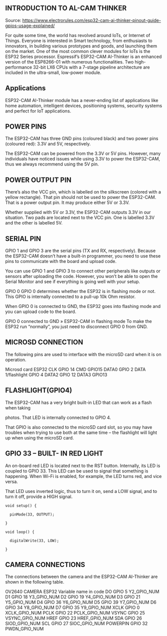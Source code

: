 ## INTRODUCTION TO AL-CAM THINKER

Source: https://www.electrorules.com/esp32-cam-ai-thinker-pinout-guide-gpios-usage-explained/

For quite some time, the world has revolved around IoTs, or Internet of Things. Everyone is interested in Smart technology, from enthusiasts to innovators, in building various prototypes and goods, and launching them on the market. One of the most common clever modules for IoTs is the ESP32 Series processor. Espressif’s ESP32-CAM AI-Thinker is an enhanced version of the ESP8266-01 with numerous functionalities. Two high-performance 32-bit LX6 CPUs with a 7-stage pipeline architecture are included in the ultra-small, low-power module.

## Applications
ESP32-CAM AI-Thinker module has a never-ending list of applications like home automation, intelligent devices, positioning systems, security systems and perfect for IoT applications.

## POWER PINS
The ESP32-CAM has three GND pins (coloured black) and two power pins (coloured red): 3.3V and 5V, respectively.

The ESP32-CAM can be powered from the 3.3V or 5V pins. However, many individuals have noticed issues while using 3.3V to power the ESP32-CAM, thus we always recommend using the 5V pin.

## POWER OUTPUT PIN
There’s also the VCC pin, which is labelled on the silkscreen (colored with a yellow rectangle). That pin should not be used to power the ESP32-CAM. That is a power output pin. It may produce either 5V or 3.3V.

Whether supplied with 5V or 3.3V, the ESP32-CAM outputs 3.3V in our situation. Two pads are located next to the VCC pin. One is labelled 3.3V and the other is labelled 5V.

## SERIAL PIN
GPIO 1 and GPIO 3 are the serial pins (TX and RX, respectively). Because the ESP32-CAM doesn’t have a built-in programmer, you need to use these pins to communicate with the board and upload code.

You can use GPIO 1 and GPIO 3 to connect other peripherals like outputs or sensors after uploading the code. However, you won’t be able to open the Serial Monitor and see if everything is going well with your setup.

GPIO 0
GPIO 0 determines whether the ESP32 is in flashing mode or not. This GPIO is internally connected to a pull-up 10k Ohm resistor.

When GPIO 0 is connected to GND, the ESP32 goes into flashing mode and you can upload code to the board.

GPIO 0 connected to GND » ESP32-CAM in flashing mode
To make the ESP32 run “normally”, you just need to disconnect GPIO 0 from GND.

## MICROSD CONNECTION
The following pins are used to interface with the microSD card when it is on operation.

Microsd card	ESP32
CLK	GPIO 14
CMD	GPIO15
DATA0	GPIO 2
DATA 1/flashlight	GPIO 4
DATA2	GPIO 12
DATA3	GPIO13

## FLASHLIGHT(GPIO4)
The ESP32-CAM has a very bright built-in LED that can work as a flash when taking

photos. That LED is internally connected to GPIO 4.

That GPIO is also connected to the microSD card slot, so you may have troubles when trying to use both at the same time – the flashlight will light up when using the microSD card.

## GPIO 33 – BUILT- IN RED LIGHT
An on-board red LED is located next to the RST button. Internally, its LED is coupled to GPIO 33. This LED can be used to signal that something is happening. When Wi-Fi is enabled, for example, the LED turns red, and vice versa.

That LED uses inverted logic, thus to turn it on, send a LOW signal, and to turn it off, provide a HIGH signal.

```
void setup() {

  pinMode(33, OUTPUT);

}

void loop() {

  digitalWrite(33, LOW);

}
```

## CAMERA CONNECTIONS
The connections between the camera and the ESP32-CAM AI-Thinker are shown in the following table.

OV2640 CAMERA	ESP32	Variable name in code
DO	GPIO 5	Y2_GPIO_NUM
D1	GPIO 18	Y3_GPIO_NUM
D2	GPIO 19	Y4_GPIO_NUM
D3	GPIO 21	Y5_GPIO_NUM
D4	GPIO 36	Y6_GPIO_NUM
D5	GPIO 39	Y7_GPIO_NUM
D6	GPIO 34	Y8_GPIO_NUM
D7	GPIO 35	Y9_GPIO_NUM
XCLK	GPIO 0	XCLK_GPIO_NUM
PCLK	GPIO 22	PCLK_GPIO_NUM
VSYNC	GPIO 25	VSYNC_GPIO_NUM
HREF	GPIO 23	HREF_GPIO_NUM
SDA	GPIO 26	SIOD_GPIO_NUM
SCL	GPIO 27	SIOC_GPIO_NUM
POWERPIN	GPIO 32	PWDN_GPIO_NUM

